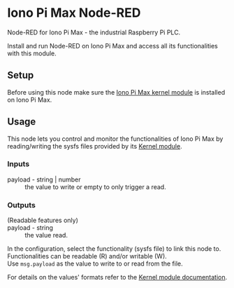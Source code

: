 # Iono Pi Max Node-RED

Node-RED for Iono Pi Max - the industrial Raspberry Pi PLC.

Install and run Node-RED on Iono Pi Max and access all its functionalities with this module.

## Setup

Before using this node make sure the [Iono Pi Max kernel module](https://github.com/sfera-labs/iono-pi-max-kernel-module) is installed on Iono Pi Max.

## Usage

This node lets you control and monitor the functionalities of Iono Pi Max
by reading/writing the sysfs files provided by its
<a href="https://github.com/sfera-labs/iono-pi-max-kernel-module" target="_blank">Kernel module</a>.


### Inputs
<dl class="message-properties">
    <dt>payload - <span class="property-type">string | number</span></dt>
    <dd>the value to write or empty to only trigger a read.</dd>
</dl>

### Outputs
<dl class="message-properties">
  (Readable features only)
  <dt>payload - <span class="property-type">string</span></dt>
  <dd>the value read.</dd>
</dl>

In the configuration, select the functionality (sysfs file) to link this node to.
Functionalities can be readable (R) and/or writable (W).<br>
Use <code>msg.payload</code> as the value to write to or read from the file.

For details on the values' formats refer to the
<a href="https://github.com/sfera-labs/iono-pi-max-kernel-module#readme" target="_blank">Kernel module documentation</a>.
